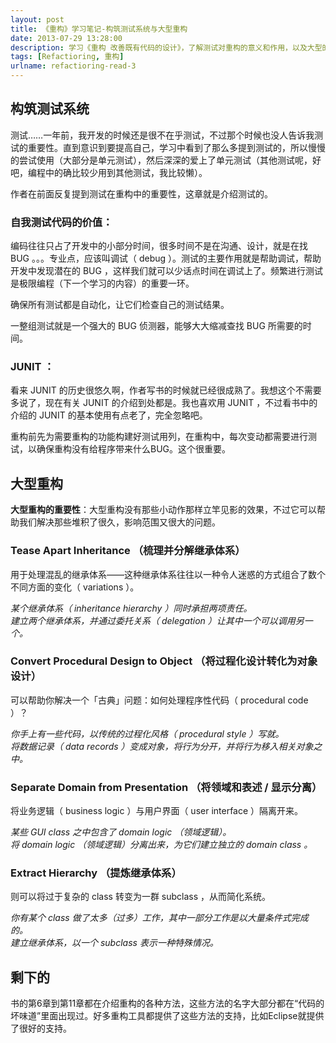 ```yaml
---
layout: post
title: 《重构》学习笔记-构筑测试系统与大型重构
date: 2013-07-29 13:28:00
description: 学习《重构 改善既有代码的设计》，了解测试对重构的意义和作用，以及大型的重构。
tags: [Refactioring, 重构]
urlname: refactioring-read-3
---
```


## 构筑测试系统

测试……一年前，我开发的时候还是很不在乎测试，不过那个时候也没人告诉我测试的重要性。直到意识到要提高自己，学习中看到了那么多提到测试的，所以慢慢的尝试使用（大部分是单元测试），然后深深的爱上了单元测试（其他测试呢，好吧，编程中的确比较少用到其他测试，我比较懒）。

作者在前面反复提到测试在重构中的重要性，这章就是介绍测试的。

### 自我测试代码的价值：

编码往往只占了开发中的小部分时间，很多时间不是在沟通、设计，就是在找 BUG 。。。专业点，应该叫调试（ debug ）。测试的主要作用就是帮助调试，帮助开发中发现潜在的 BUG ，这样我们就可以少话点时间在调试上了。频繁进行测试是极限编程（下一个学习的内容）的重要一环。

确保所有测试都是自动化，让它们检查自己的测试结果。

一整组测试就是一个强大的 BUG 侦测器，能够大大缩减查找 BUG 所需要的时间。

### JUNIT ：

看来 JUNIT 的历史很悠久啊，作者写书的时候就已经很成熟了。我想这个不需要多说了，现在有关 JUNIT 的介绍到处都是。我也喜欢用 JUNIT ，不过看书中的介绍的 JUNIT 的基本使用有点老了，完全忽略吧。

重构前先为需要重构的功能构建好测试用列，在重构中，每次变动都需要进行测试，以确保重构没有给程序带来什么BUG。这个很重要。

## 大型重构

**大型重构的重要性**：大型重构没有那些小动作那样立竿见影的效果，不过它可以帮助我们解决那些堆积了很久，影响范围又很大的问题。

### Tease Apart Inheritance （梳理并分解继承体系）

用于处理混乱的继承体系——这种继承体系往往以一种令人迷惑的方式组合了数个不同方面的变化（ variations ）。

*某个继承体系（ inheritance hierarchy ）同时承担两项责任。  
建立两个继承体系，并通过委托关系（ delegation ）让其中一个可以调用另一个。*

### Convert Procedural Design to Object （将过程化设计转化为对象设计）

可以帮助你解决一个「古典」问题：如何处理程序性代码（ procedural code ）？

*你手上有一些代码，以传统的过程化风格（ procedural style ）写就。  
将数据记录（ data records ）变成对象，将行为分开，并将行为移入相关对象之中。*

### Separate Domain from Presentation （将领域和表述 / 显示分离）

将业务逻辑（ business logic ）与用户界面（ user interface ）隔离开来。

*某些 GUI class 之中包含了 domain logic （领域逻辑）。  
将 domain logic （领域逻辑）分离出来，为它们建立独立的 domain class 。*

### Extract Hierarchy （提炼继承体系）

则可以将过于复杂的 class 转变为一群 subclass ，从而简化系统。

*你有某个 class 做了太多（过多）工作，其中一部分工作是以大量条件式完成的。  
建立继承体系，以一个 subclass 表示一种特殊情况。*

## 剩下的
书的第6章到第11章都在介绍重构的各种方法，这些方法的名字大部分都在“代码的坏味道”里面出现过。好多重构工具都提供了这些方法的支持，比如Eclipse就提供了很好的支持。
